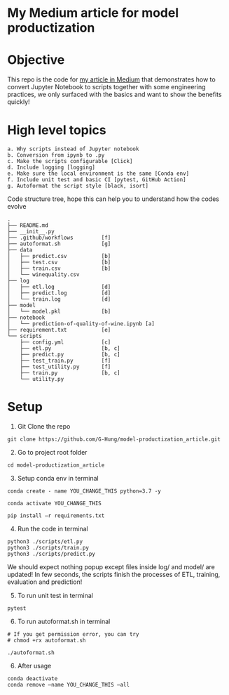 # My Medium article for model productization


# Objective
This repo is the code for [my article in Medium](https://medium.com/@geoffreyhung/from-jupyter-notebook-to-sc-582978d3c0c) that demonstrates how to convert Jupyter Notebook to scripts together with some engineering practices, we only surfaced with the basics and want to show the benefits quickly!


# High level topics

    a. Why scripts instead of Jupyter notebook
    b. Conversion from ipynb to .py
    c. Make the scripts configurable [Click]
    d. Include logging [logging]
    e. Make sure the local environment is the same [Conda env]
    f. Include unit test and basic CI [pytest, GitHub Action]
    g. Autoformat the script style [black, isort]

Code structure tree, hope this can help you to understand how the codes evolve
```
.
├── README.md
├── __init__.py
├── .github/workflows         [f]
├── autoformat.sh             [g]
├── data
│   ├── predict.csv           [b]
│   ├── test.csv              [b]
│   ├── train.csv             [b]
│   └── winequality.csv
├── log
│   ├── etl.log               [d]
│   ├── predict.log           [d]
│   └── train.log             [d]
├── model
│   └── model.pkl             [b]
├── notebook
│   └── prediction-of-quality-of-wine.ipynb [a]
├── requirement.txt           [e]
└── scripts
    ├── config.yml            [c]
    ├── etl.py                [b, c]
    ├── predict.py            [b, c]
    ├── test_train.py         [f]
    ├── test_utility.py       [f]
    ├── train.py              [b, c]
    └── utility.py
```

# Setup

1. Git Clone the repo
```
git clone https://github.com/G-Hung/model-productization_article.git
```

2. Go to project root folder
```
cd model-productization_article
```

3. Setup conda env in terminal
```
conda create - name YOU_CHANGE_THIS python=3.7 -y

conda activate YOU_CHANGE_THIS

pip install –r requirements.txt
```

4. Run the code in terminal
```
python3 ./scripts/etl.py
python3 ./scripts/train.py
python3 ./scripts/predict.py
```

We should expect nothing popup except files inside log/ and model/ are updated! In few seconds, the scripts finish the processes of ETL, training, evaluation and prediction!

5. To run unit test in terminal
```
pytest
```

6. To run autoformat.sh in terminal
```
# If you get permission error, you can try
# chmod +rx autoformat.sh

./autoformat.sh
```

6. After usage
```
conda deactivate
conda remove –name YOU_CHANGE_THIS –all
```
